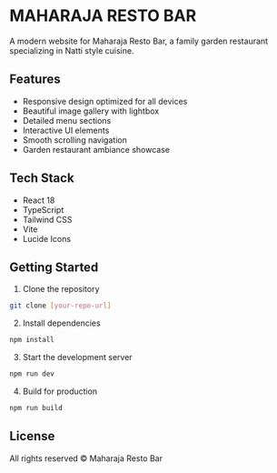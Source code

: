 # MAHARAJA RESTO BAR

A modern website for Maharaja Resto Bar, a family garden restaurant specializing in Natti style cuisine.

## Features

- Responsive design optimized for all devices
- Beautiful image gallery with lightbox
- Detailed menu sections
- Interactive UI elements
- Smooth scrolling navigation
- Garden restaurant ambiance showcase

## Tech Stack

- React 18
- TypeScript
- Tailwind CSS
- Vite
- Lucide Icons

## Getting Started

1. Clone the repository
```bash
git clone [your-repo-url]
```

2. Install dependencies
```bash
npm install
```

3. Start the development server
```bash
npm run dev
```

4. Build for production
```bash
npm run build
```

## License

All rights reserved © Maharaja Resto Bar